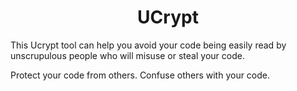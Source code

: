 <h1 align="center">UCrypt</h1>
This Ucrypt tool can help you avoid your code being easily read by unscrupulous people who will misuse or steal your code.

Protect your code from others. Confuse others with your code.
